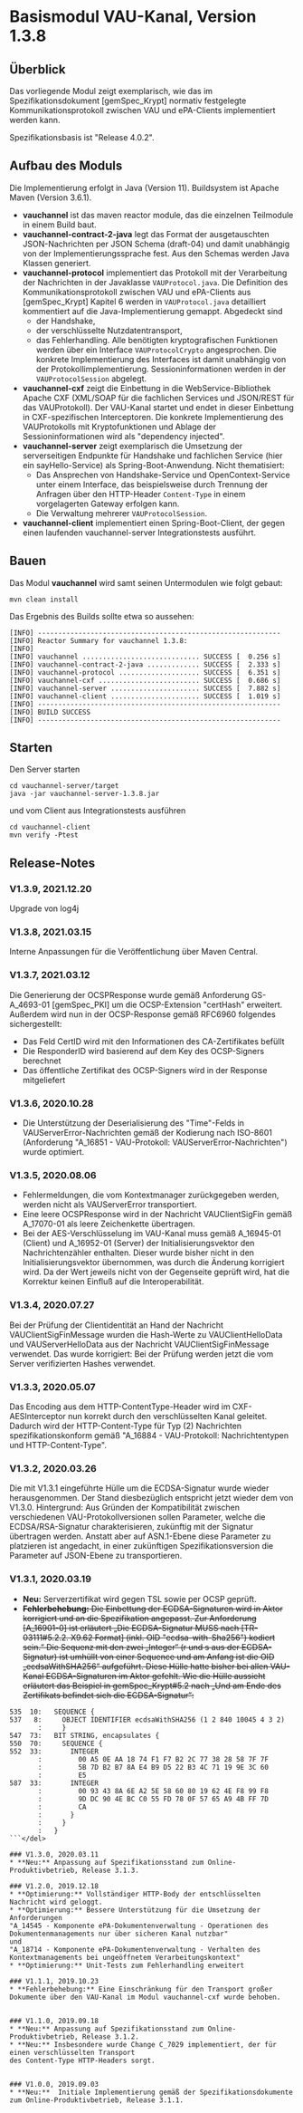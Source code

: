# Basismodul VAU-Kanal, Version 1.3.8

## Überblick

Das vorliegende Modul zeigt exemplarisch, wie das im Spezifikationsdokument [gemSpec_Krypt] normativ festgelegte 
Kommunikationsprotokoll 
zwischen VAU und ePA-Clients implementiert werden kann.

Spezifikationsbasis ist "Release 4.0.2". 


## Aufbau des Moduls

Die Implementierung erfolgt in Java (Version 11). Buildsystem ist Apache Maven (Version 3.6.1).

- **vauchannel** ist das maven reactor module, das die einzelnen Teilmodule in einem Build baut.
- **vauchannel-contract-2-java** legt das Format der ausgetauschten JSON-Nachrichten per JSON Schema (draft-04) und 
damit unabhängig von der Implementierungssprache fest. Aus den Schemas werden Java Klassen generiert.
- **vauchannel-protocol** implementiert das Protokoll mit der Verarbeitung der Nachrichten in der Javaklasse 
```VAUProtocol.java```. Die Definition des Kommunikationsprotokoll zwischen VAU und ePA-Clients aus [gemSpec_Krypt] Kapitel 6 
werden in ```VAUProtocol.java``` detailliert kommentiert auf die Java-Implementierung gemappt.
Abgedeckt sind 
    - der Handshake, 
    - der verschlüsselte Nutzdatentransport,
    - das Fehlerhandling. 
  Alle benötigten kryptografischen Funktionen werden über ein Interface ```VAUProtocolCrypto``` angesprochen. 
  Die konkrete Implementierung des Interfaces ist damit unabhängig von der Protokollimplementierung. 
  Sessioninformationen werden in der ```VAUProtocolSession``` abgelegt.
- **vauchannel-cxf** zeigt die Einbettung in die WebService-Bibliothek Apache CXF 
(XML/SOAP für die fachlichen Services und JSON/REST für das VAUProtokoll). Der VAU-Kanal startet und endet in dieser Einbettung 
in CXF-spezifischen Interceptoren. Die konkrete Implementierung des VAUProtokolls mit Kryptofunktionen und Ablage der Sessioninformationen wird als 
"dependency injected".
- **vauchannel-server** zeigt exemplarisch die Umsetzung der serverseitigen Endpunkte für Handshake und fachlichen Service 
(hier ein sayHello-Service) als Spring-Boot-Anwendung. Nicht thematisiert:
    - Das Ansprechen von Handshake-Service und OpenContext-Service unter einem Interface, das beispielsweise durch Trennung 
  der Anfragen über den HTTP-Header ```Content-Type``` in einem vorgelagerten Gateway erfolgen kann.
    - Die Verwaltung mehrerer ```VAUProtocolSession```.
- **vauchannel-client** implementiert einen Spring-Boot-Client, der gegen einen laufenden vauchannel-server Integrationstests ausführt.



## Bauen

Das Modul **vauchannel** wird samt seinen Untermodulen wie folgt gebaut:
```
mvn clean install
```

Das Ergebnis des Builds sollte etwa so aussehen:
```
[INFO] ------------------------------------------------------------
[INFO] Reactor Summary for vauchannel 1.3.8:
[INFO]
[INFO] vauchannel ............................. SUCCESS [  0.256 s]
[INFO] vauchannel-contract-2-java ............. SUCCESS [  2.333 s]
[INFO] vauchannel-protocol .................... SUCCESS [  6.351 s]
[INFO] vauchannel-cxf ......................... SUCCESS [  0.686 s]
[INFO] vauchannel-server ...................... SUCCESS [  7.882 s]
[INFO] vauchannel-client ...................... SUCCESS [  1.019 s]
[INFO] ------------------------------------------------------------
[INFO] BUILD SUCCESS
[INFO] ------------------------------------------------------------
```

## Starten
Den Server starten 
```
cd vauchannel-server/target
java -jar vauchannel-server-1.3.8.jar
```
und vom Client aus Integrationstests ausführen
```
cd vauchannel-client
mvn verify -Ptest
```


## Release-Notes

### V1.3.9, 2021.12.20
Upgrade von log4j

### V1.3.8, 2021.03.15
Interne Anpassungen für die Veröffentlichung über Maven Central.

### V1.3.7, 2021.03.12
Die Generierung der OCSPResponse wurde gemäß Anforderung GS-A_4693-01 [gemSpec_PKI] um die OCSP-Extension "certHash" erweitert. \
Außerdem wird nun in der OCSP-Response gemäß RFC6960 folgendes sichergestellt:
- Das Feld CertID wird mit den Informationen des CA-Zertifikates befüllt
- Die ResponderID wird basierend auf dem Key des OCSP-Signers berechnet
- Das öffentliche Zertifikat des OCSP-Signers wird in der Response mitgeliefert
                      
### V1.3.6, 2020.10.28
- Die Unterstützung der Deserialisierung des "Time"-Felds in VAUServerError-Nachrichten gemäß der Kodierung nach ISO-8601 
  (Anforderung "A_16851 - VAU-Protokoll: VAUServerError-Nachrichten") wurde optimiert.

### V1.3.5, 2020.08.06
- Fehlermeldungen, die vom Kontextmanager zurückgegeben werden, werden nicht als VAUServerError transportiert.
- Eine leere OCSPResponse wird in der Nachricht VAUClientSigFin gemäß A_17070-01 als leere Zeichenkette übertragen.
- Bei der AES-Verschlüsselung im VAU-Kanal muss gemäß A_16945-01 (Client) und A_16952-01 (Server) der Initialisierungsvektor 
      den Nachrichtenzähler enthalten. Dieser wurde bisher nicht in den Initialisierungsvektor übernommen, was durch die Änderung korrigiert wird. Da der Wert jeweils nicht von der Gegenseite geprüft wird, hat die Korrektur keinen Einfluß auf die Interoperabilität. 


### V1.3.4, 2020.07.27
Bei der Prüfung der Clientidentität an Hand der Nachricht VAUClientSigFinMessage wurden die Hash-Werte zu VAUClientHelloData und VAUServerHelloData aus der Nachricht VAUClientSigFinMessage verwendet.
    Das wurde korrigiert: Bei der Prüfung werden jetzt die vom Server verifizierten Hashes verwendet. 
    
### V1.3.3, 2020.05.07
Das Encoding aus dem HTTP-ContentType-Header wird im CXF-AESInterceptor nun korrekt durch den verschlüsselten Kanal geleitet.
Dadurch wird der HTTP-Content-Type für Typ (2) Nachrichten spezifikationskonform gemäß 
"A_16884 - VAU-Protokoll: Nachrichtentypen und HTTP-Content-Type". 

### V1.3.2, 2020.03.26
Die mit V1.3.1 eingeführte Hülle um die ECDSA-Signatur wurde wieder herausgenommen. Der Stand diesbezüglich entspricht 
jetzt wieder dem von V1.3.0. Hintergrund: Aus Gründen der Kompatibilität zwischen verschiedenen VAU-Protokollversionen 
sollen Parameter, welche die ECDSA/RSA-Signatur charakterisieren, zukünftig mit der Signatur übertragen werden. 
Anstatt aber auf ASN.1-Ebene diese Parameter zu platzieren ist angedacht, in einer zukünftigen Spezifikationsversion 
die Parameter auf JSON-Ebene zu transportieren. 

### V1.3.1, 2020.03.19
* **Neu:** Serverzertifikat wird gegen TSL sowie per OCSP geprüft.
* <del>**Fehlerbehebung:** Die Einbettung der ECDSA-Signaturen wird in Aktor korrigiert und an die Spezifikation angepasst.
Zur Anforderung [A_16901-0] ist erläutert „Die ECDSA-Signatur MUSS nach [TR-03111#5.2.2. X9.62 Format] (inkl. OID "ecdsa-with-Sha256") kodiert sein.“ 
Die Sequenz mit den zwei „Integer“ (r und s aus der ECDSA-Signatur) ist umhüllt von einer Sequence und am Anfang ist die OID „ecdsaWithSHA256“ aufgeführt.
Diese Hülle hatte bisher bei allen VAU-Kanal ECDSA-Signaturen im Aktor gefehlt.
Wie die Hülle aussieht erläutert das Beispiel in gemSpec_Krypt#5.2 nach „Und am Ende des Zertifikats befindet sich die ECDSA-Signatur“: 
```
535  10:   SEQUENCE {
537   8:     OBJECT IDENTIFIER ecdsaWithSHA256 (1 2 840 10045 4 3 2)
       :     }
547  73:   BIT STRING, encapsulates {
550  70:     SEQUENCE {
552  33:       INTEGER
       :         00 A5 0E AA 18 74 F1 F7 B2 2C 77 38 28 58 7F 7F
       :         5B 7D B2 B7 8A E4 B9 D5 22 B3 4C 71 19 9E 3C 60
       :         E5
587  33:       INTEGER
       :         00 93 43 8A 6E A2 5E 58 60 80 19 62 4E F8 99 F8
       :         9D DC 90 4E BC C0 55 FD 78 0F 57 65 A9 4B FF 7D
       :         CA
       :       }
       :     }
       :   }
```</del>

### V1.3.0, 2020.03.11
* **Neu:** Anpassung auf Spezifikationsstand zum Online-Produktivbetrieb, Release 3.1.3.

### V1.2.0, 2019.12.18
* **Optimierung:** Vollständiger HTTP-Body der entschlüsselten Nachricht wird geloggt.
* **Optimierung:** Bessere Unterstützung für die Umsetzung der Anforderungen 
"A_14545 - Komponente ePA-Dokumentenverwaltung - Operationen des Dokumentenmanagements nur über sicheren Kanal nutzbar"
und
"A_18714 - Komponente ePA-Dokumentenverwaltung - Verhalten des Kontextmanagements bei ungeöffnetem Verarbeitungskontext"
* **Optimierung:** Unit-Tests zum Fehlerhandling erweitert

### V1.1.1, 2019.10.23
* **Fehlerbehebung:** Eine Einschränkung für den Transport großer Dokumente über den VAU-Kanal im Modul vauchannel-cxf wurde behoben.


### V1.1.0, 2019.09.18
* **Neu:** Anpassung auf Spezifikationsstand zum Online-Produktivbetrieb, Release 3.1.2.
* **Neu:** Insbesondere wurde Change C_7029 implementiert, der für einen verschlüsselten Transport 
des Content-Type HTTP-Headers sorgt. 


### V1.0.0, 2019.09.03
* **Neu:**  Initiale Implementierung gemäß der Spezifikationsdokumente zum Online-Produktivbetrieb, Release 3.1.1.